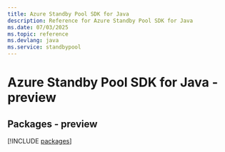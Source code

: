 ```yaml
---
title: Azure Standby Pool SDK for Java
description: Reference for Azure Standby Pool SDK for Java
ms.date: 07/03/2025
ms.topic: reference
ms.devlang: java
ms.service: standbypool
---
```

# Azure Standby Pool SDK for Java - preview
## Packages - preview
[!INCLUDE [packages](standby-pool-index.md)]